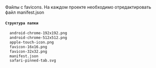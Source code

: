 Файлы с favicons. На каждом проекте необходимо отредактировать файл manifest.json<br>

#### `Структура папки`

```bash
  android-chrome-192x192.png
  android-chrome-512x512.png
  apple-touch-icon.png
  favicon-16x16.png
  favicon-32x32.png
  manifest.json
  safari-pinned-tab.svg
```
